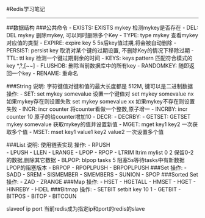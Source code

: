 #Redis学习笔记
***

##数据结构
###公共命令
    - EXISTS: EXISTS mykey 检测mykey是否存在
    - DEL: DEL mykey 删除mykey, 可以同时删除多个Key
    - TYPE: type mykey 查看mykey对应值的类型
    - EXPIRE: expire key 5 5s后key值过期,将会被自动删除
    - PERSIST: persist key 取消对某个键的过期设置, 不删除Key的情况下移除过期
    - TTL: ttl key  检测一个键过期剩余的时间
    - KEYS: keys pattern 匹配符合模式的key
            *,?,[~~]
    - FLUSHDB: 删除当前数据库中的所有key
    - RANDOMKEY: 随即返回一个key
    - RENAME: 重命名

###String
 说明: 字符键值对键和值的最大长度都是   512M, 键可以是二进制数据
 操作: 
    - SET: set mykey somevalue   设置一个键值对
           set mykey somevalue  nx   如果mykey存在则设置失败
           set mykey somevalue  xx   如果mykey不存在则设置失败
    - INCR: incr counter 将counter看做一个整数,原子增一
    - INCRBY: incr counter 10  原子的给counter增加10
    - DECR:
    - DECRBY:
    - GETSET: GETSET mykey somevalue 获取mykey的值并设置新值
    - MGET: mget key1 key2 一次获取多个值
    - MSET: mset key1 value1 key2 value2 一次设置多个值


        
###List
 说明: 使用链表实现
 操作:
    - RPUSH  
    - LPUSH
    - LLEN
    - LRANGE
    - LPOP
    - RPOP
    - LTRIM ltrim mylist 0 2 保留0-2的数据,删除其它数据
    - BLPOP: blpop tasks 5 阻塞5s等待tasks中有新数据 LPOP的阻塞版本
    - BRPOP
    - RPOPLPUSH
    - BRPOPLPUSH
###Set
 操作:
    - SADD
    - SREM
    - SISMEMBER
    - SMEMBERS
    - SUNION
    - SPOP
###Sorted Set
操作:
    - ZAD
    - ZRANGE
###Map
 操作:
    - HSET
    - HGETALL
    - HMSET
    - HGET
    - HINREBY
    - HDEL
###Bitmap
 操作:
    - SETBIT setbit key 10 1
    - GETBIT
    - BITPOS
    - BITOP
    - BITCOUN

slaveof ip port  当前redis成为指定ip和port的redis的slave
